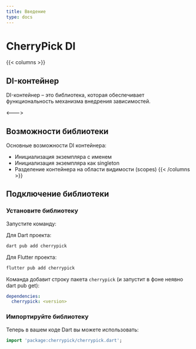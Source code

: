 ```yaml
---
title: Введение
type: docs
---
```



# CherryPick DI

{{< columns >}}
## DI-контейнер

DI-контейнер – это библиотека, которая обеспечивает функциональность механизма внедрения зависимостей.

<--->

## Возможности библиотеки

Основные возможности DI контейнера:
 - Инициализация экземпляра с именем
 - Инициализация экземпляра как singleton
 - Разделение контейнера на области видимости (scopes)
{{< /columns >}}


## Подключение библиотеки

### Установите библиотеку

Запустите команду:

Для Dart проекта:

```sh
dart pub add cherrypick
```


Для Flutter проекта:

```sh
flutter pub add cherrypick
```

Команда добавит  строку  пакета  `cherrypick` (и запустит в фоне неявно dart pub get):

```yaml
dependencies:
  cherrypick: <version>
```




### Импортируйте библиотеку

Теперь в вашем коде Dart вы можете использовать:

```dart
import 'package:cherrypick/cherrypick.dart';
```
